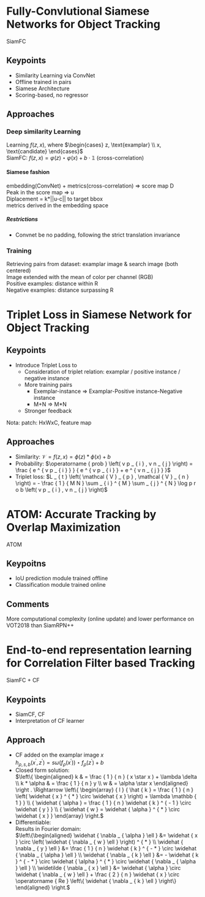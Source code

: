 # Fully-Convlutional Siamese Networks for Object Tracking
SiamFC
## Keypoints
* Similarity Learning via ConvNet
* Offline trained in pairs
* Siamese Architecture
* Scoring-based, no regressor

## Approaches
### Deep similarity Learning
Learning $f(z,x)$, where
$\begin{cases}
  z, \text{examplar}
\\
  x, \text{candidate}
\end{cases}$<br>
SiamFC: $f(z,x)=\varphi(z)\star\varphi(x)+b\cdot\mathbb{1}$ (cross-correlation)
#### Siamese fashion
embedding(ConvNet) + metrics(cross-correlation) => score map D<br>
Peak in the score map => u<br>
Diplacement = k*||u-c|| to target bbox <br>
metrics derived in the embedding space
##### Restrictions
* Convnet be no padding, following the strict translation invariance

### Training
Retrieving pairs from dataset: examplar image & search image (both centered)<br>
Image extended with the mean of color per channel (RGB)<br>
Positive examples: distance within R <br>
Negative examples: distance surpassing R<br>

# Triplet Loss in Siamese Network for Object Tracking
## Keypoints
* Introduce Triplet Loss to  
  * Consideration of triplet relation: examplar / positive instance / negative instance
  * More training pairs
    * Exemplar-instance => Examplar-Positive instance-Negative instance
    * M+N => M*N
  * Stronger feedback

Nota: patch: HxWxC, feature map

## Approaches
* Similarity: $\mathcal { V }=f ( z , x ) = \phi ( z ) * \phi ( x ) + b$
* Probability: $\operatorname { prob } \left( v p _ { i } , v n _ { j } \right) = \frac { e ^ { v p _ { i } } } { e ^ { v p _ { i } } + e ^ { v n _ { j } } }$
* Triplet loss: $L _ { t } \left( \mathcal { V } _ { p } , \mathcal { V } _ { n } \right) = - \frac { 1 } { M N } \sum _ { i } ^ { M } \sum _ { j } ^ { N } \log p r o b \left( v p _ { i } , v n _ { j } \right)$

# ATOM: Accurate Tracking by Overlap Maximization
ATOM
## Keypoitns
* IoU prediction module trained offline
* Classification module trained online

## Comments
More computational complexity (online update) and lower performance on VOT2018 than SiamRPN++


# End-to-end representation learning for Correlation Filter based Tracking
SiamFC + CF

## Keypoints
* SiamCF, CF
* Interpretation of CF learner

## Approach
* CF added on the examplar image $x$<br>
$h _ { \rho , s , b } \left( x ^ { \prime } , z ^ { \prime } \right) = s \omega \left( f _ { \rho } \left( x ^ { \prime } \right) \right) \star f _ { \rho } \left( z ^ { \prime } \right) + b$
* Closed form solution: <br>
$\left\{ \begin{aligned} k & = \frac { 1 } { n } ( x \star x ) + \lambda \delta \\ k * \alpha & = \frac { 1 } { n } y \\ w & = \alpha \star x \end{aligned} \right . \Rightarrow \left\{ \begin{array} { l } { \hat { k } = \frac { 1 } { n } \left( \widehat { x } ^ { * } \circ \widehat { x } \right) + \lambda \mathbb { 1 } } \\ { \widehat { \alpha } = \frac { 1 } { n } \widehat { k } ^ { - 1 } \circ \widehat { y } } \\ { \widehat { w } = \widehat { \alpha } ^ { * } \circ \widehat { x } } \end{array} \right.$
* Differentiable: <br>
Results in Fourier domain:<br>
$\left\{\begin{aligned}
\widehat { \nabla _ { \alpha } \ell } &= \widehat { x } \circ \left( \widehat { \nabla _ { w } \ell } \right) ^ { * } \\
\widehat { \nabla _ { y } \ell } &= \frac { 1 } { n } \widehat { k } ^ { - * } \circ \widehat { \nabla _ { \alpha } \ell } \\
\widehat { \nabla _ { k } \ell } &= - \widehat { k } ^ { - * } \circ \widehat { \alpha } ^ { * } \circ \widehat { \nabla _ { \alpha } \ell } \\
\widetilde { \nabla _ { x } \ell } &= \widehat { \alpha } \circ \widehat { \nabla _ { w } \ell } + \frac { 2 } { n } \widehat { x } \circ \operatorname { Re } \left\{ \widehat { \nabla _ { k } \ell } \right\}
\end{aligned} \right.$
